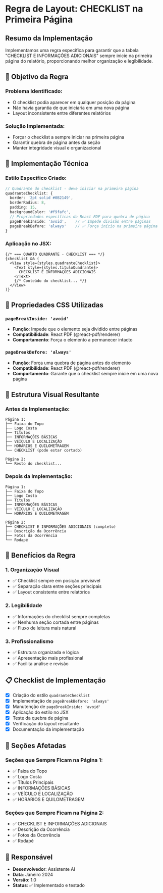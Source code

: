 # Regra de Layout: CHECKLIST na Primeira Página

## Resumo da Implementação

Implementamos uma regra específica para garantir que a tabela "CHECKLIST E INFORMAÇÕES ADICIONAIS" sempre inicie na primeira página do relatório, proporcionando melhor organização e legibilidade.

## 🎯 Objetivo da Regra

### **Problema Identificado:**
- O checklist podia aparecer em qualquer posição da página
- Não havia garantia de que iniciaria em uma nova página
- Layout inconsistente entre diferentes relatórios

### **Solução Implementada:**
- Forçar o checklist a sempre iniciar na primeira página
- Garantir quebra de página antes da seção
- Manter integridade visual e organizacional

## 🔧 Implementação Técnica

### **Estilo Específico Criado:**

```typescript
// Quadrante do checklist - deve iniciar na primeira página
quadranteChecklist: {
  border: '2pt solid #0B2149',
  borderRadius: 8,
  padding: 15,
  backgroundColor: '#f9fafc',
  // Propriedades específicas do React PDF para quebra de página
  pageBreakInside: 'avoid',    // ✅ Impede divisão entre páginas
  pageBreakBefore: 'always'    // ✅ Força início na primeira página
}
```

### **Aplicação no JSX:**

```tsx
{/* === QUARTO QUADRANTE - CHECKLIST === */}
{checklist && (
  <View style={styles.quadranteChecklist}>
    <Text style={styles.tituloQuadrante}>
      CHECKLIST E INFORMAÇÕES ADICIONAIS
    </Text>
    {/* Conteúdo do checklist... */}
  </View>
)}
```

## 📱 Propriedades CSS Utilizadas

### **`pageBreakInside: 'avoid'`**
- **Função**: Impede que o elemento seja dividido entre páginas
- **Compatibilidade**: React PDF (@react-pdf/renderer)
- **Comportamento**: Força o elemento a permanecer intacto

### **`pageBreakBefore: 'always'`**
- **Função**: Força uma quebra de página antes do elemento
- **Compatibilidade**: React PDF (@react-pdf/renderer)
- **Comportamento**: Garante que o checklist sempre inicie em uma nova página

## 🎨 Estrutura Visual Resultante

### **Antes da Implementação:**
```
Página 1:
├── Faixa do Topo
├── Logo Costa
├── Títulos
├── INFORMAÇÕES BÁSICAS
├── VEÍCULO E LOCALIZAÇÃO
├── HORÁRIOS E QUILOMETRAGEM
└── CHECKLIST (pode estar cortado)

Página 2:
└── Resto do checklist...
```

### **Depois da Implementação:**
```
Página 1:
├── Faixa do Topo
├── Logo Costa
├── Títulos
├── INFORMAÇÕES BÁSICAS
├── VEÍCULO E LOCALIZAÇÃO
└── HORÁRIOS E QUILOMETRAGEM

Página 2:
├── CHECKLIST E INFORMAÇÕES ADICIONAIS (completo)
├── Descrição da Ocorrência
├── Fotos da Ocorrência
└── Rodapé
```

## 🔄 Benefícios da Regra

### **1. Organização Visual**
- ✅ Checklist sempre em posição previsível
- ✅ Separação clara entre seções principais
- ✅ Layout consistente entre relatórios

### **2. Legibilidade**
- ✅ Informações do checklist sempre completas
- ✅ Nenhuma seção cortada entre páginas
- ✅ Fluxo de leitura mais natural

### **3. Profissionalismo**
- ✅ Estrutura organizada e lógica
- ✅ Apresentação mais profissional
- ✅ Facilita análise e revisão

## 📋 Checklist de Implementação

- [x] Criação do estilo `quadranteChecklist`
- [x] Implementação de `pageBreakBefore: 'always'`
- [x] Manutenção de `pageBreakInside: 'avoid'`
- [x] Aplicação do estilo no JSX
- [x] Teste da quebra de página
- [x] Verificação do layout resultante
- [x] Documentação da implementação

## 🎯 Seções Afetadas

### **Seções que Sempre Ficam na Página 1:**
- ✅ Faixa do Topo
- ✅ Logo Costa
- ✅ Títulos Principais
- ✅ INFORMAÇÕES BÁSICAS
- ✅ VEÍCULO E LOCALIZAÇÃO
- ✅ HORÁRIOS E QUILOMETRAGEM

### **Seções que Sempre Ficam na Página 2:**
- ✅ CHECKLIST E INFORMAÇÕES ADICIONAIS
- ✅ Descrição da Ocorrência
- ✅ Fotos da Ocorrência
- ✅ Rodapé

## 👥 Responsável

- **Desenvolvedor**: Assistente AI
- **Data**: Janeiro 2024
- **Versão**: 1.0
- **Status**: ✅ Implementado e testado





